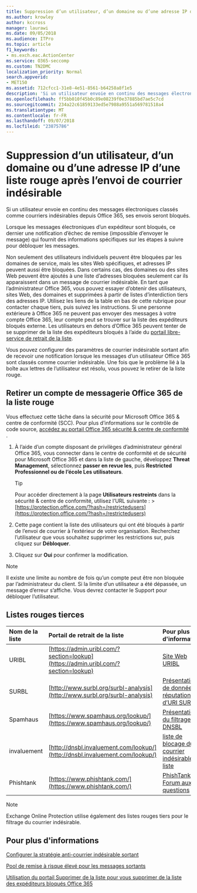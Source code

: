 ```yaml
---
title: Suppression d’un utilisateur, d’un domaine ou d’une adresse IP d’une liste rouge après l’envoi de courrier indésirable
ms.author: krowley
author: kccross
manager: laurawi
ms.date: 09/05/2018
ms.audience: ITPro
ms.topic: article
f1_keywords:
- ms.exch.eac.ActionCenter
ms.service: O365-seccomp
ms.custom: TN2DMC
localization_priority: Normal
search.appverid:
- MET150
ms.assetid: 712cfcc1-31e8-4e51-8561-b64258a8f1e5
description: 'Si un utilisateur envoie en continu des messages électroniques classés comme courriers indésirables depuis Office 365, ses envois seront bloqués. '
ms.openlocfilehash: ff5bb010f45b0c89e08239f0e37885bd7ae5c7cd
ms.sourcegitcommit: 234a22c61859133ed5e7988a9551a569781518a4
ms.translationtype: MT
ms.contentlocale: fr-FR
ms.lasthandoff: 09/07/2018
ms.locfileid: "23875786"
---
```

# <a name="removing-a-user-domain-or-ip-address-from-a-block-list-after-sending-spam-email"></a>Suppression d’un utilisateur, d’un domaine ou d’une adresse IP d’une liste rouge après l’envoi de courrier indésirable

Si un utilisateur envoie en continu des messages électroniques classés comme courriers indésirables depuis Office 365, ses envois seront bloqués.  
  

Lorsque les messages électroniques d’un expéditeur sont bloqués, ce dernier une notification d’échec de remise (impossible d’envoyer le message) qui fournit des informations spécifiques sur les étapes à suivre pour débloquer les messages.
  
Non seulement des utilisateurs individuels peuvent être bloquées par les domaines de service, mais les sites Web spécifiques, et adresses IP peuvent aussi être bloquées. Dans certains cas, des domaines ou des sites Web peuvent être ajoutés à une liste d’adresses bloquées seulement car ils apparaissent dans un message de courrier indésirable. En tant que l’administrateur Office 365, vous pouvez essayer d’obtenir des utilisateurs, sites Web, des domaines et supprimées à partir de listes d’interdiction tiers des adresses IP. Utilisez les liens de la table en bas de cette rubrique pour contacter chaque tiers, puis suivez les instructions. Si une personne extérieure à Office 365 ne peuvent pas envoyer des messages à votre compte Office 365, leur compte peut se trouver sur la liste des expéditeurs bloqués externe. Les utilisateurs en dehors d’Office 365 peuvent tenter de se supprimer de la liste des expéditeurs bloqués à l’aide du [portail libre-service de retrait de la liste](https://technet.microsoft.com/library/mt661881%28v=exchg.150%29.aspx).
  
Vous pouvez configurer des paramètres de courrier indésirable sortant afin de recevoir une notification lorsque les messages d’un utilisateur Office 365 sont classés comme courrier indésirable. Une fois que le problème lié à la boîte aux lettres de l’utilisateur est résolu, vous pouvez le retirer de la liste rouge.
  
## <a name="unblock-a-blocked-office-365-email-account"></a>Retirer un compte de messagerie Office 365 de la liste rouge

Vous effectuez cette tâche dans la sécurité pour Microsoft Office 365 & centre de conformité (SCC). Pour plus d’informations sur le contrôle de code source, [accédez au portail Office 365 sécurité & centre de conformité](go-to-the-securitycompliance-center.md) .

1. À l’aide d’un compte disposant de privilèges d’administrateur général Office 365, vous connecter dans le centre de conformité et de sécurité pour Microsoft Office 365 et dans la liste de gauche, développez **Threat Management**, sélectionnez **passer en revue les**, puis **Restricted Professionnel ou de l’école Les utilisateurs**.
    
    > [!TIP]
    > Pour accéder directement à la page **Utilisateurs restreints** dans la sécurité &amp; centre de conformité, utilisez l’URL suivante : >[https://protection.office.com/?hash=/restrictedusers](https://protection.office.com/?hash=/restrictedusers)

2. Cette page contient la liste des utilisateurs qui ont été bloqués à partir de l’envoi de courrier à l’extérieur de votre organisation.  Recherchez l’utilisateur que vous souhaitez supprimer les restrictions sur, puis cliquez sur **Débloquer**.

3. Cliquez sur **Oui** pour confirmer la modification. 
    
> [!NOTE]
> Il existe une limite au nombre de fois qu’un compte peut être non bloquée par l’administrateur du client. Si la limite d’un utilisateur a été dépassée, un message d’erreur s’affiche. Vous devrez contacter le Support pour débloquer l’utilisateur. 
  
## <a name="third-party-block-lists"></a>Listes rouges tierces

|**Nom de la liste**|**Portail de retrait de la liste**|**Pour plus d'informations**|
|:-----|:-----|:-----|
|URIBL  <br/> |[https://admin.uribl.com/?section=lookup](https://admin.uribl.com/?section=lookup) <br/> |[Site Web URIBL](https://uribl.com/) <br/> |
|SURBL  <br/> |[http://www.surbl.org/surbl-analysis](http://www.surbl.org/surbl-analysis) <br/> |[Présentation de données de réputation d’URI SURBL](http://www.surbl.org/) <br/> |
|Spamhaus   <br/> |[https://www.spamhaus.org/lookup/](https://www.spamhaus.org/lookup/) <br/> |[Présentation du filtrage DNSBL](https://www.spamhaus.org/whitepapers/dnsbl_function/) <br/> |
|invaluement  <br/> |[http://dnsbl.invaluement.com/lookup/](http://dnsbl.invaluement.com/lookup/) <br/> |[liste de blocage du courrier indésirable de liste](http://dnsbl.invaluement.com/) <br/> |
|Phishtank  <br/> |[https://www.phishtank.com/](https://www.phishtank.com/) <br/> |[PhishTank Forum aux questions](https://www.phishtank.com/faq.php) <br/> |
   
> [!NOTE]
> Exchange Online Protection utilise également des listes rouges tiers pour le filtrage du courrier indésirable. 
   
## <a name="for-more-information"></a>Pour plus d'informations

[Configurer la stratégie anti-courrier indésirable sortant](configure-the-outbound-spam-policy.md)
  
[Pool de remise à risque élevé pour les messages sortants](high-risk-delivery-pool-for-outbound-messages.md)

[Utilisation du portail Supprimer de la liste pour vous supprimer de la liste des expéditeurs bloqués Office 365](use-the-delist-portal-to-remove-yourself-from-the-office-365-blocked-senders-lis.md)
  

  

